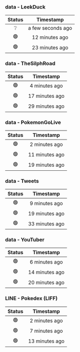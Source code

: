 ### data - LeekDuck
| Status | Timestamp |
|:------:|:---------:|
| ❔ | a few seconds ago |
| 🟢 | 12 minutes ago |
| 🟢 | 23 minutes ago |

### data - TheSilphRoad
| Status | Timestamp |
|:------:|:---------:|
| 🟢 | 4 minutes ago |
| 🟢 | 17 minutes ago |
| 🟢 | 29 minutes ago |

### data - PokemonGoLive
| Status | Timestamp |
|:------:|:---------:|
| 🟢 | 2 minutes ago |
| 🟢 | 11 minutes ago |
| 🟢 | 19 minutes ago |

### data - Tweets
| Status | Timestamp |
|:------:|:---------:|
| 🟢 | 9 minutes ago |
| 🟢 | 19 minutes ago |
| 🟢 | 33 minutes ago |

### data - YouTuber
| Status | Timestamp |
|:------:|:---------:|
| 🟢 | 6 minutes ago |
| 🟢 | 14 minutes ago |
| 🟢 | 20 minutes ago |

### LINE - Pokedex (LIFF)
| Status | Timestamp |
|:------:|:---------:|
| 🟢 | 2 minutes ago |
| 🟢 | 7 minutes ago |
| 🟢 | 13 minutes ago |

